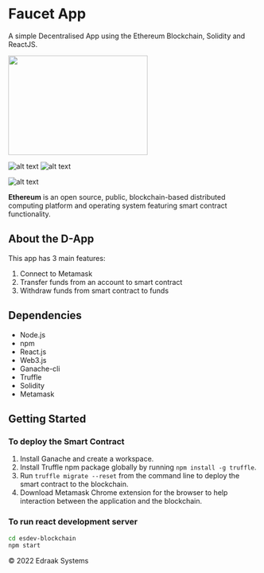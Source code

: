 # Faucet App

A simple Decentralised App using the Ethereum Blockchain, Solidity and ReactJS.

<img src="https://encrypted-tbn0.gstatic.com/images?q=tbn:ANd9GcSMaBZJ-VFnDKbUbDKJfIIFhgYhBvVH1_eDtA&usqp=CAU" height="200px" width="280px"/>

![alt text](https://github.com/EdraakSystems/esdev-blockchain/blob/main/ss-1.png?raw=true)
![alt text](https://github.com/EdraakSystems/esdev-blockchain/blob/main/ss-2.png?raw=true)

![alt text](https://github.com/EdraakSystems/esdev-blockchain/blob/main/ss-3.png?raw=true)

<b>Ethereum</b> is an open source, public, blockchain-based distributed computing platform and operating system featuring smart contract functionality.

## About the D-App

This app has 3 main features:

1. Connect to Metamask
2. Transfer funds from an account to smart contract
3. Withdraw funds from smart contract to funds

## Dependencies

<ul>
  <li>Node.js</li>
  <li>npm</li>
  <li>React.js</li>
  <li>Web3.js</li>
  <li>Ganache-cli</li>
  <li>Truffle</li>
  <li>Solidity</li>
  <li>Metamask</li>
</ul>

## Getting Started

### To deploy the Smart Contract

1. Install Ganache and create a workspace.
2. Install Truffle npm package globally by running `npm install -g truffle`.
3. Run `truffle migrate --reset` from the command line to deploy the smart contract to the blockchain.
4. Download Metamask Chrome extension for the browser to help interaction between the application and the blockchain.

### To run react development server

```bash
cd esdev-blockchain
npm start
```

&copy; 2022 Edraak Systems
